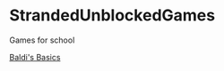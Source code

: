 # StrandedUnblockedGames
Games for school


[Baldi's Basics](https://strandedsunblockedgames.tk/Baldi)
